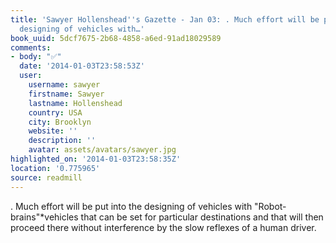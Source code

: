 ```yaml
---
title: 'Sawyer Hollenshead''s Gazette - Jan 03: . Much effort will be put into the
  designing of vehicles with…'
book_uuid: 5dcf7675-2b68-4858-a6ed-91ad18029589
comments:
- body: "✅"
  date: '2014-01-03T23:58:53Z'
  user:
    username: sawyer
    firstname: Sawyer
    lastname: Hollenshead
    country: USA
    city: Brooklyn
    website: ''
    description: ''
    avatar: assets/avatars/sawyer.jpg
highlighted_on: '2014-01-03T23:58:35Z'
location: '0.775965'
source: readmill
---
```


. Much effort will be put into the designing of vehicles with "Robot-brains"*vehicles that can be set for particular destinations and that will then proceed there without interference by the slow reflexes of a human driver.